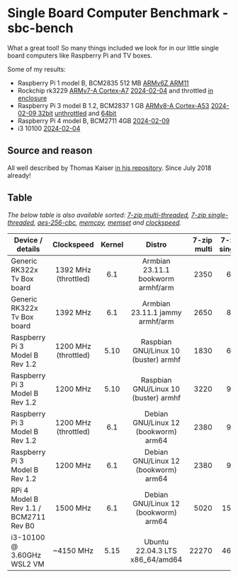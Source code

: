 # Single Board Computer Benchmark - sbc-bench

What a great tool! So many things included we look for in our little single board computers like Raspberry Pi and TV boxes.

Some of my results:

- Raspberry Pi 1 model B, BCM2835 512 MB [ARMv6Z ARM11](https://en.wikipedia.org/wiki/ARM11) 
- Rockchip rk3229 [ARMv7-A Cortex-A7](https://en.wikipedia.org/wiki/ARM_Cortex-A7) [2024-02-04](https://sprunge.us/ABPd1y) and throttled [in enclosure](https://sprunge.us/RMd57e)
- Raspberry Pi 3 model B 1.2, BCM2837 1 GB [ARMv8-A Cortex-A53](https://en.wikipedia.org/wiki/ARM_Cortex-A53) [2024-02-09 32bit](https://sprunge.us/MjKNxl) [unthrottled](https://sprunge.us/6Vndme) and [64bit](https://sprunge.us/YVrDcI)
- Raspberry Pi 4 model B, BCM2711 4GB [2024-02-09](https://sprunge.us/9HpkrB)
- i3 10100 [2024-02-04](https://sprunge.us/0lOI8m)

## Source and reason

All well described by Thomas Kaiser [in his repository](https://github.com/ThomasKaiser/sbc-bench). Since July 2018 already!

## Table

*The below table is also available sorted: [7-zip multi-threaded](Sorted-Results.md#7-zip-mips-multi-threaded), [7-zip single-threaded](Sorted-Results.md#7-zip-mips-single-threaded), [aes-256-cbc](Sorted-Results.md#openssl-speed--elapsed--evp-aes-256-cbc), [memcpy](Sorted-Results.md#memcpy), [memset](Sorted-Results.md#memset) and [clockspeed](Sorted-Results.md#clockspeed).*

| Device / details               | Clockspeed           | Kernel |        Distro        |   7-zip multi | 7-zip single |     AES | memcpy | memset | kH/s |
| ------------------------------ | :------------------: | :----: | :------------------: | ------------: | -----------: | ------: | -----: | -----: | ---: |
| Generic RK322x Tv Box board    | 1392 MHz (throttled) | 6.1    | Armbian 23.11.1 bookworm armhf/arm   |  2350 |  655 |   26940 |    890 |  2920 | - |
| Generic RK322x Tv Box board    | 1392 MHz             | 6.1    | Armbian 23.11.1 jammy armhf/arm      |  2650 |  811 |   26920 |    500 |  2390 | - |
| Raspberry Pi 3 Model B Rev 1.2 | 1200 MHz (throttled) | 5.10   | Raspbian GNU/Linux 10 (buster) armhf |  1830 |  688 |   26430 |    810 |  1490 | - |
| Raspberry Pi 3 Model B Rev 1.2 | 1200 MHz             | 5.10   | Raspbian GNU/Linux 10 (buster) armhf |  3220 |  956 |   36550 |    960 |  1490 | - |
| Raspberry Pi 3 Model B Rev 1.2 | 1200 MHz (throttled) | 6.1    | Debian GNU/Linux 12 (bookworm) arm64 |  2380 |  913 |   39770 |   1140 |  1630 | - |
| Raspberry Pi 3 Model B Rev 1.2 | 1200 MHz             | 6.1    | Debian GNU/Linux 12 (bookworm) arm64 |  2380 |  914 |   39770 |   1180 |  1630 | - |
| RPi 4 Model B Rev 1.1 / BCM2711 Rev B0 | 1500 MHz     | 6.1    | Debian GNU/Linux 12 (bookworm) arm64 |  5020 | 1506 |   30200 |   2460 |  3150 | - |
| i3-10100 @ 3.60GHz WSL2 VM     | ~4150 MHz            | 5.15   | Ubuntu 22.04.3 LTS x86_64/amd64      | 22270 | 4658 | 1113290 |  14250 | 31430 | - |
